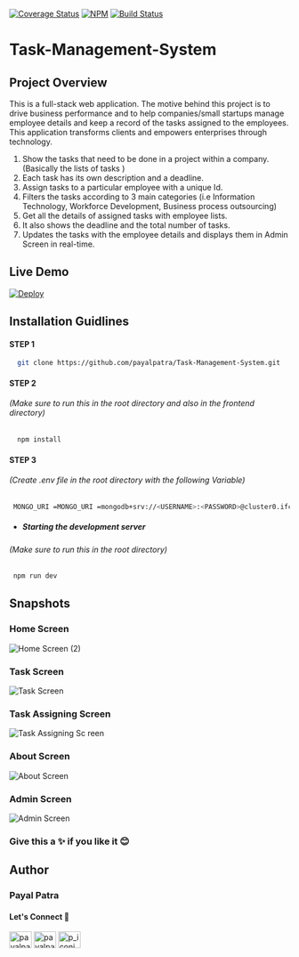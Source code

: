 [![Coverage Status](https://coveralls.io/repos/github/ntkme/github-buttons/badge.svg)](https://coveralls.io/github/ntkme/github-buttons)
[![NPM](https://img.shields.io/npm/v/react-github-buttons.svg)](https://www.npmjs.com/package/react-github-buttons)
[![Build Status](https://travis-ci.com/vaibhavhrt/react-github-buttons.svg?branch=master)](https://travis-ci.com/vaibhavhrt/react-github-buttons)

# Task-Management-System

## Project Overview

This is a full-stack web application. The motive behind this project is to drive business performance and to help companies/small startups manage employee details and keep a record of the tasks assigned to the employees. This application transforms clients and empowers enterprises through technology.

1) Show the tasks that need to be done in a project within a company. (Basically the lists of tasks )
2) Each task has its own description and a deadline.
3) Assign tasks to a particular employee with a unique Id.
4) Filters the tasks according to 3 main categories (i.e Information Technology, Workforce Development, Business process outsourcing)
5) Get all the details of assigned tasks with employee lists.
6) It also shows the deadline and the total number of tasks.
7) Updates the tasks with the employee details and displays them in Admin  Screen in real-time.


## Live Demo
[![Deploy](https://www.herokucdn.com/deploy/button.svg)](https://task-management-system8.herokuapp.com/)


## Installation Guidlines

#### STEP 1

 ```sh
   git clone https://github.com/payalpatra/Task-Management-System.git
   ```

#### STEP 2
###### (Make sure to run this in the root directory and also in the frontend directory) 

 ```sh
   npm install
   ```

#### STEP 3
###### (Create .env file in the root directory with the following Variable) 

  ```sh
   MONGO_URI =MONGO_URI =mongodb+srv://<USERNAME>:<PASSWORD>@cluster0.ifcel.mongodb.net/<DBNAME>?retryWrites=true&w=majority
   ```

* ##### Starting the development server
###### (Make sure to run this in the root directory)
```sh
 npm run dev 
   ```
   
 
 ## Snapshots
 
 ###  Home Screen
 
![Home Screen (2)](https://user-images.githubusercontent.com/67522406/117532684-5ce90700-b006-11eb-8efc-ccc55847c8ab.png)

###  Task Screen

![Task Screen](https://user-images.githubusercontent.com/67522406/117532796-04663980-b007-11eb-8a4d-3554c40ec5ec.png)


###  Task Assigning Screen

![Task Assigning Sc reen](https://user-images.githubusercontent.com/67522406/117532798-08925700-b007-11eb-9533-a69e69c420b7.png)

###  About Screen

![About Screen](https://user-images.githubusercontent.com/67522406/117532804-0defa180-b007-11eb-92a6-2c3e2c85495f.png)

###  Admin Screen

![Admin Screen](https://user-images.githubusercontent.com/67522406/117532809-10ea9200-b007-11eb-8183-de582441746c.png)


### Give this a ✨ if you like it 😊
## Author
### Payal Patra
#### Let's Connect 🚀

<a href="https://linkedin.com/in/payalpatra105" target="blank"><img align="center" src="https://cdn.jsdelivr.net/npm/simple-icons@3.0.1/icons/linkedin.svg" alt="payalpatra105" height="30" width="40" /></a>
<a href="https://github.com/payalpatra" target="blank"><img align="center" src="https://www.svgrepo.com/show/68072/github-logo-face.svg" alt="payalpatra105" height="30" width="40" /></a>
<a href="https://instagram.com/p_iconic_" target="blank"><img align="center" src="https://cdn.jsdelivr.net/npm/simple-icons@3.0.1/icons/instagram.svg" alt="p_iconic_" height="30" width="40" /></a>


